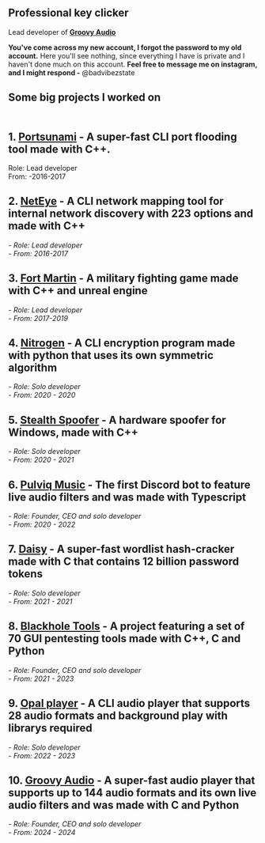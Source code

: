 ## Professional key clicker

Lead developer of **[Groovy Audio](https://github.com/Groovy-Audio)**

**You've come across my new account, I forgot the password to my old account.**
Here you'll see nothing, since everything I have is private and I haven't done much on this account. 
**Feel free to message me on instagram, and I might respond -** @badvibezstate

## Some big projects I worked on
\
**1. [Portsunami](https://github.com/g7gg) - A super-fast CLI port flooding tool made with C++.**
-
Role: Lead developer\
From: -2016-2017


**2. [NetEye](https://github.com/g7gg) - A CLI network mapping tool for internal network discovery with 223 options and made with C++**
-
*- Role: Lead developer*\
*- From: 2016-2017*

**3. [Fort Martin](https://github.com/g7gg) - A military fighting game made with C++ and unreal engine**
-
*- Role: Lead developer*\
*- From: 2017-2019*

**4. [Nitrogen](https://github.com/g7gg) - A CLI encryption program made with python that uses its own symmetric algorithm**
-
*- Role: Solo developer*\
*- From: 2020 - 2020*

**5. [Stealth Spoofer](https://github.com/g7gg) - A hardware spoofer for Windows, made with C++**
-
*- Role: Solo developer*\
*- From: 2020 - 2021*

**6. [Pulviq Music](https://pulviq.io) - The first Discord bot to feature live audio filters and was made with Typescript**
-
*- Role: Founder, CEO and solo developer*\
*- From: 2020 - 2022*

**7. [Daisy](https://github.com/g7gg) - A super-fast wordlist hash-cracker made with C that contains 12 billion password tokens**
-
*- Role: Solo developer*\
*- From: 2021 - 2021*

**8. [Blackhole Tools](https://github.com/g7gg) - A project featuring a set of 70 GUI pentesting tools made with C++, C and Python**
-----------
*- Role: Founder, CEO and solo developer*\
*- From: 2021 - 2023*

**9. [Opal player](https://github.com/g7gg) - A CLI audio player that supports 28 audio formats and background play with librarys required**
-----------
*- Role: Solo developer*\
*- From: 2022 - 2023*

**10. [Groovy Audio](https://groovy.audio) - A super-fast audio player that supports up to 144 audio formats and its own live audio filters and was made with C and Python**
-----------
*- Role: Founder, CEO and solo developer*\
*- From: 2024 - 2024*
